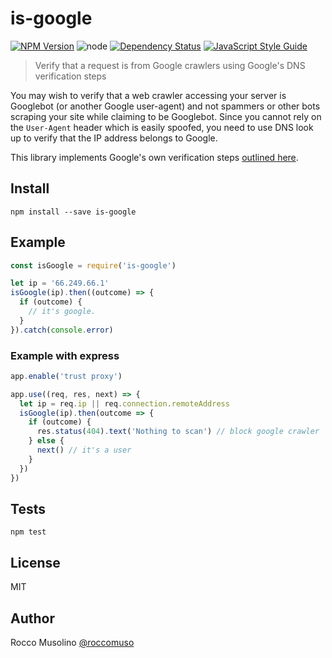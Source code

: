 # is-google

[![NPM Version](https://img.shields.io/npm/v/is-google.svg)](https://www.npmjs.com/package/is-google)
![node](https://img.shields.io/node/v/is-google.svg)
[![Dependency Status](https://david-dm.org/roccomuso/is-google.png)](https://david-dm.org/roccomuso/is-google)
[![JavaScript Style Guide](https://img.shields.io/badge/code_style-standard-brightgreen.svg)](https://standardjs.com)

> Verify that a request is from Google crawlers using Google's DNS verification steps

You may wish to verify that a web crawler accessing your server is Googlebot (or another Google user-agent) and not spammers or other bots scraping your site while claiming to be Googlebot. Since you cannot rely on the `User-Agent` header which is easily spoofed, you need to use DNS look up to verify that the IP address belongs to Google.

This library implements Google's own verification steps [outlined here](https://support.google.com/webmasters/answer/80553?hl=en).

## Install

`npm install --save is-google`

## Example

```javascript
const isGoogle = require('is-google')

let ip = '66.249.66.1'
isGoogle(ip).then((outcome) => {
  if (outcome) {
    // it's google.
  }
}).catch(console.error)
```

### Example with express

```javascript
app.enable('trust proxy')

app.use((req, res, next) => {
  let ip = req.ip || req.connection.remoteAddress
  isGoogle(ip).then(outcome => {
    if (outcome) {
      res.status(404).text('Nothing to scan') // block google crawler
    } else {
      next() // it's a user
    }
  })
})
```

## Tests

`npm test`

## License

MIT

## Author

Rocco Musolino [@roccomuso](https://twitter.com/roccomuso)
